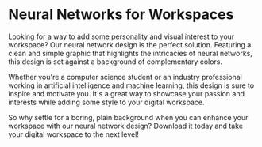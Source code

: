 <!--font:Roboto-->

# Neural Networks for Workspaces

Looking for a way to add some personality and visual interest to your workspace? Our neural network design is the perfect solution. Featuring a clean and simple graphic that highlights the intricacies of neural networks, this design is set against a background of complementary colors.

Whether you're a computer science student or an industry professional working in artificial intelligence and machine learning, this design is sure to inspire and motivate you. It's a great way to showcase your passion and interests while adding some style to your digital workspace.

So why settle for a boring, plain background when you can enhance your workspace with our neural network design? Download it today and take your digital workspace to the next level!

<!--

Write me markdown content of website with wallpaper:

"A wallpaper with a simple graphic of a neural network, against a background of complementary colors."

The header of the page should not be copy of the text but rather a real content of the website which is using this wallpaper.


---


# Neural Network Wallpaper

Decorate your desktop or mobile device with our stunning wallpaper featuring a simple graphic of a neural network. Against a background of complementary colors, this wallpaper is perfect for anyone interested in artificial intelligence and machine learning.

Whether you're a student studying computer science or an industry professional working in the field, this wallpaper is sure to inspire and motivate you. So why settle for a boring, plain background when you can have something that reflects your passion and interests?

Download our neural network wallpaper today and take your digital workspace to the next level!


---


Heading should not include word "wallpaper". The website should not be about the wallpaper itself, wallpaper is just a related background, rewrite whole content.


---


# Enhance Your Digital Workspace with a Neural Network Graphic

Looking to add some visual interest to your digital workspace? Look no further than our stunning neural network graphic, set against a background of complementary colors.

Whether you're a student studying computer science or an industry professional working in the field of artificial intelligence and machine learning, this graphic is sure to inspire and motivate you. Its clean, simple design highlights the intricacies of neural networks while remaining visually appealing and engaging.

So why settle for a boring, plain background when you can have something that reflects your passion and interests? Download our neural network graphic today and take your digital workspace to the next level!


---


Heading is too long, rewrite whole content.


---


# Elevate Your Workspace with a Neural Network Graphic

Looking to add some visual interest to your workspace? Our stunning neural network graphic is the perfect solution. Featuring a clean and simple design, this graphic showcases the intricacies of neural networks against a background of complementary colors.

Whether you're a student studying computer science or an industry professional working in artificial intelligence and machine learning, this graphic is sure to inspire and motivate you. It's a great way to showcase your passion and interests while adding some personality to your digital workspace.

So why settle for a boring, plain background when you can elevate your workspace with our neural network graphic? Download it today and take your digital workspace to the next level!


---


Heading is too long, rewrite whole content.


---


# Enhance Your Workspace with a Neural Network Design

Looking for a way to add some personality and visual interest to your workspace? Our neural network design is the perfect solution. Featuring a clean and simple graphic that highlights the intricacies of neural networks, this design is set against a background of complementary colors.

Whether you're a computer science student or an industry professional working in artificial intelligence and machine learning, this design is sure to inspire and motivate you. It's a great way to showcase your passion and interests while adding some style to your digital workspace.

So why settle for a boring, plain background when you can enhance your workspace with our neural network design? Download it today and take your digital workspace to the next level!


---


Write me a Google font which is best fitting for the website.

Pick from the list:
- Lobster
- Lato
- Roboto
- IBM Plex Sans
- Inter
- Futura
- Alegreya
- Orbitron
- Raleway
- Poppins
- Exo 2
- Barlow Condensed
- Open Sans
- Dancing Script
- Montserrat
- Great Vibes
- Playfair Display


Write just the font name nothing else.


---


I would recommend using "Roboto" as the Google font for the website.

-->
